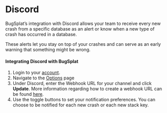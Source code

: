 # Discord

BugSplat’s integration with Discord allows your team to receive every new crash from a specific database as an alert or know when a new type of crash has occurred in a database.

These alerts let you stay on top of your crashes and can serve as an early warning that something might be wrong.

#### Integrating Discord with BugSplat <a id="integrating-slack-with- BugSplat Docs"></a>

1. Login to your [account](https://app.bugsplat.com/auth0/login).
2. Navigate to the [Options](https://app.bugsplat.com/v2/options) page
3. Under Discord, enter the Webhook URL for your channel and click **Update**. More information regarding how to create a webhook URL can be found [here](https://support.discord.com/hc/en-us/articles/228383668-Intro-to-Webhooks).
4. Use the toggle buttons to set your notification preferences. You can choose to be notified for each new crash or each new stack key.

